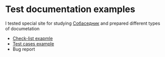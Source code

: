 # Test documentation examples

<p>I tested special site for studying <a href="https://guru.qahacking.ru/">Собаседник</a> and prepared different types of documetation</p>
<ul>
    <li><a href="https://docs.google.com/document/d/1k2OnRVfZK9hAKzMCGP0ftFdArEHOpdjIhUl49UGH5js/edit?usp=sharing">Check-list exapmle</a></li>
    <li><a href="https://docs.google.com/document/d/1YqavEx1kcxoRA27ETtbE5yrXjPyZT8BVNAmL6pxNz_0/edit?usp=sharing">Test cases example</a></li>
    <li>Bug report</li>
</ul>
</div>